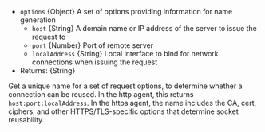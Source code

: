 <!-- YAML
added: v0.11.4
-->

* `options` {Object} A set of options providing information for name generation
  * `host` {String} A domain name or IP address of the server to issue the request to
  * `port` {Number} Port of remote server
  * `localAddress` {String} Local interface to bind for network connections
    when issuing the request
* Returns: {String}

Get a unique name for a set of request options, to determine whether a
connection can be reused.  In the http agent, this returns
`host:port:localAddress`.  In the https agent, the name includes the
CA, cert, ciphers, and other HTTPS/TLS-specific options that determine
socket reusability.

